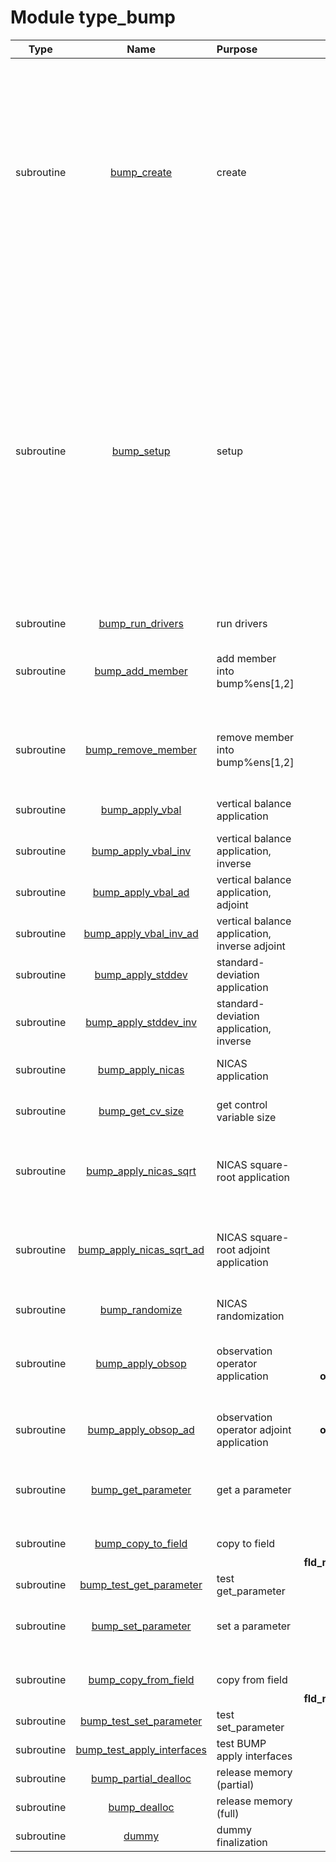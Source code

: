 # Module type_bump

| Type | Name | Purpose | Arguments |     | Type | Intent |
| :--: | :--: | :------ | --------: | :-- | :--: | :----: |
| subroutine | [bump_create](https://github.com/JCSDA/saber/tree/develop/src/saber/bump/type_bump.F90#L123) | create | **bump**<br>**comm**<br>**afunctionspace**<br>**afieldset**<br>**conf**<br>**grid** |  BUMP<br> FCKIT MPI communicator wrapper<br> ATLAS function space<br> ATLAS fieldset  (containing geometry features: area, vunit, gmask, smask)<br> FCKIT configuration<br> FCKIT grid configuration | class(bump_type)<br>type(fckit_mpi_comm)<br>type(atlas_functionspace)<br>type(atlas_fieldset)<br>type(fckit_configuration)<br>type(fckit_configuration) | inout<br>in<br>in<br>in<br>in<br>in |
| subroutine | [bump_setup](https://github.com/JCSDA/saber/tree/develop/src/saber/bump/type_bump.F90#L171) | setup | **bump**<br>**f_comm**<br>**afunctionspace**<br>**afieldset**<br>**nobs**<br>**lonobs(:)**<br>**latobs(:)**<br>**lunit**<br>**msvali**<br>**msvalr** |  BUMP<br> FCKIT MPI communicator wrapper<br> ATLAS functionspace<br> ATLAS fieldset (containing geometry features: area, vunit, gmask, smask)<br> Number of observations<br> Observations longitude (in degrees)<br> Observations latitude (in degrees)<br> Listing unit<br> Missing value for integers<br> Missing value for reals | class(bump_type)<br>type(fckit_mpi_comm)<br>type(atlas_functionspace)<br>type(atlas_fieldset)<br>integer<br>real(kind_real)<br>real(kind_real)<br>integer<br>integer<br>real(kind_real) | inout<br>in<br>in<br>in<br>in<br>in<br>in<br>in<br>in<br>in |
| subroutine | [bump_run_drivers](https://github.com/JCSDA/saber/tree/develop/src/saber/bump/type_bump.F90#L320) | run drivers | **bump** |  BUMP | class(bump_type) | inout |
| subroutine | [bump_add_member](https://github.com/JCSDA/saber/tree/develop/src/saber/bump/type_bump.F90#L551) | add member into bump%ens[1,2] | **bump**<br>**afieldset**<br>**ie**<br>**iens** |  BUMP<br> ATLAS fieldset<br> Member index<br> Ensemble number | class(bump_type)<br>type(atlas_fieldset)<br>integer<br>integer | inout<br>inout<br>in<br>in |
| subroutine | [bump_remove_member](https://github.com/JCSDA/saber/tree/develop/src/saber/bump/type_bump.F90#L638) | remove member into bump%ens[1,2] | **bump**<br>**afieldset**<br>**ie**<br>**iens** |  BUMP<br> ATLAS fieldset<br> Member index<br> Ensemble number | class(bump_type)<br>type(atlas_fieldset)<br>integer<br>integer | inout<br>inout<br>in<br>in |
| subroutine | [bump_apply_vbal](https://github.com/JCSDA/saber/tree/develop/src/saber/bump/type_bump.F90#L688) | vertical balance application | **bump**<br>**afieldset** |  BUMP<br> ATLAS fieldset | class(bump_type)<br>type(atlas_fieldset) | inout<br>inout |
| subroutine | [bump_apply_vbal_inv](https://github.com/JCSDA/saber/tree/develop/src/saber/bump/type_bump.F90#L731) | vertical balance application, inverse | **bump**<br>**afieldset** |  BUMP<br> ATLAS fieldset | class(bump_type)<br>type(atlas_fieldset) | inout<br>inout |
| subroutine | [bump_apply_vbal_ad](https://github.com/JCSDA/saber/tree/develop/src/saber/bump/type_bump.F90#L774) | vertical balance application, adjoint | **bump**<br>**afieldset** |  BUMP<br> ATLAS fieldset | class(bump_type)<br>type(atlas_fieldset) | inout<br>inout |
| subroutine | [bump_apply_vbal_inv_ad](https://github.com/JCSDA/saber/tree/develop/src/saber/bump/type_bump.F90#L817) | vertical balance application, inverse adjoint | **bump**<br>**afieldset** |  BUMP<br> ATLAS fieldset | class(bump_type)<br>type(atlas_fieldset) | inout<br>inout |
| subroutine | [bump_apply_stddev](https://github.com/JCSDA/saber/tree/develop/src/saber/bump/type_bump.F90#L860) | standard-deviation application | **bump**<br>**afieldset** |  BUMP<br> ATLAS fieldset | class(bump_type)<br>type(atlas_fieldset) | inout<br>inout |
| subroutine | [bump_apply_stddev_inv](https://github.com/JCSDA/saber/tree/develop/src/saber/bump/type_bump.F90#L903) | standard-deviation application, inverse | **bump**<br>**afieldset** |  BUMP<br> ATLAS fieldset | class(bump_type)<br>type(atlas_fieldset) | inout<br>inout |
| subroutine | [bump_apply_nicas](https://github.com/JCSDA/saber/tree/develop/src/saber/bump/type_bump.F90#L946) | NICAS application | **bump**<br>**afieldset** |  BUMP<br> ATLAS fieldset | class(bump_type)<br>type(atlas_fieldset) | inout<br>inout |
| subroutine | [bump_get_cv_size](https://github.com/JCSDA/saber/tree/develop/src/saber/bump/type_bump.F90#L997) | get control variable size | **bump**<br>**n** |  BUMP<br> Control variable size | class(bump_type)<br>integer | inout<br>out |
| subroutine | [bump_apply_nicas_sqrt](https://github.com/JCSDA/saber/tree/develop/src/saber/bump/type_bump.F90#L1021) | NICAS square-root application | **bump**<br>**pcv(:)**<br>**afieldset** |  BUMP<br> Packed control variable<br> ATLAS fieldset | class(bump_type)<br>real(kind_real)<br>type(atlas_fieldset) | inout<br>in<br>inout |
| subroutine | [bump_apply_nicas_sqrt_ad](https://github.com/JCSDA/saber/tree/develop/src/saber/bump/type_bump.F90#L1070) | NICAS square-root adjoint application | **bump**<br>**afieldset**<br>**pcv(:)** |  BUMP<br> ATLAS fieldset<br> Packed control variable | class(bump_type)<br>type(atlas_fieldset)<br>real(kind_real) | inout<br>inout<br>inout |
| subroutine | [bump_randomize](https://github.com/JCSDA/saber/tree/develop/src/saber/bump/type_bump.F90#L1115) | NICAS randomization | **bump**<br>**afieldset** |  BUMP<br> ATLAS fieldset | class(bump_type)<br>type(atlas_fieldset) | inout<br>inout |
| subroutine | [bump_apply_obsop](https://github.com/JCSDA/saber/tree/develop/src/saber/bump/type_bump.F90#L1155) | observation operator application | **bump**<br>**afieldset**<br>**obs(bump%obsop%nobsa,bump%geom%nl0)** |  BUMP<br> ATLAS fieldset<br> Observations columns | class(bump_type)<br>type(atlas_fieldset)<br>real(kind_real) | inout<br>inout<br>out |
| subroutine | [bump_apply_obsop_ad](https://github.com/JCSDA/saber/tree/develop/src/saber/bump/type_bump.F90#L1192) | observation operator adjoint application | **bump**<br>**obs(bump%obsop%nobsa,bump%geom%nl0)**<br>**afieldset** |  BUMP<br> Observations columns<br> ATLAS fieldset | class(bump_type)<br>real(kind_real)<br>type(atlas_fieldset) | inout<br>in<br>inout |
| subroutine | [bump_get_parameter](https://github.com/JCSDA/saber/tree/develop/src/saber/bump/type_bump.F90#L1229) | get a parameter | **bump**<br>**param**<br>**afieldset** |  BUMP<br> Parameter<br> ATLAS fieldset | class(bump_type)<br>character(len=*)<br>type(atlas_fieldset) | inout<br>in<br>inout |
| subroutine | [bump_copy_to_field](https://github.com/JCSDA/saber/tree/develop/src/saber/bump/type_bump.F90#L1288) | copy to field | **bump**<br>**param**<br>**ib**<br>**fld_mga(bump%geom%nmga,bump%geom%nl0)** |  BUMP<br> Parameter<br> Block index<br> Field | class(bump_type)<br>character(len=*)<br>integer<br>real(kind_real) | inout<br>in<br>in<br>out |
| subroutine | [bump_test_get_parameter](https://github.com/JCSDA/saber/tree/develop/src/saber/bump/type_bump.F90#L1460) | test get_parameter | **bump** |  BUMP | class(bump_type) | inout |
| subroutine | [bump_set_parameter](https://github.com/JCSDA/saber/tree/develop/src/saber/bump/type_bump.F90#L1517) | set a parameter | **bump**<br>**param**<br>**afieldset** |  BUMP<br> Parameter<br> ATLAS fieldset | class(bump_type)<br>character(len=*)<br>type(atlas_fieldset) | inout<br>in<br>inout |
| subroutine | [bump_copy_from_field](https://github.com/JCSDA/saber/tree/develop/src/saber/bump/type_bump.F90#L1575) | copy from field | **bump**<br>**param**<br>**ib**<br>**fld_mga(bump%geom%nmga,bump%geom%nl0)** |  BUMP<br> Parameter<br> Block index<br> Field | class(bump_type)<br>character(len=*)<br>integer<br>real(kind_real) | inout<br>in<br>in<br>in |
| subroutine | [bump_test_set_parameter](https://github.com/JCSDA/saber/tree/develop/src/saber/bump/type_bump.F90#L1669) | test set_parameter | **bump** |  BUMP | class(bump_type) | inout |
| subroutine | [bump_test_apply_interfaces](https://github.com/JCSDA/saber/tree/develop/src/saber/bump/type_bump.F90#L1746) | test BUMP apply interfaces | **bump** |  BUMP | class(bump_type) | inout |
| subroutine | [bump_partial_dealloc](https://github.com/JCSDA/saber/tree/develop/src/saber/bump/type_bump.F90#L1888) | release memory (partial) | **bump** |  BUMP | class(bump_type) | inout |
| subroutine | [bump_dealloc](https://github.com/JCSDA/saber/tree/develop/src/saber/bump/type_bump.F90#L1915) | release memory (full) | **bump** |  BUMP | class(bump_type) | inout |
| subroutine | [dummy](https://github.com/JCSDA/saber/tree/develop/src/saber/bump/type_bump.F90#L1943) | dummy finalization | **bump** |  BUMP | type(bump_type) | inout |
